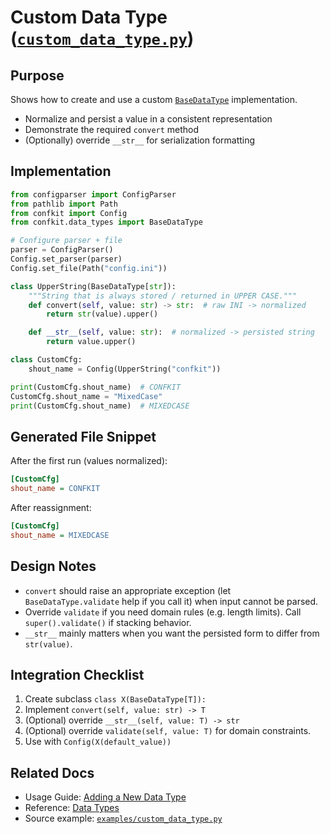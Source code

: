 # Custom Data Type ([`custom_data_type.py`](https://github.com/HEROgold/confkit/blob/master/examples/custom_data_type.py))

## Purpose

Shows how to create and use a custom [`BaseDataType`](pdoc:confkit.BaseDataType) implementation.

- Normalize and persist a value in a consistent representation
- Demonstrate the required `convert` method
- (Optionally) override `__str__` for serialization formatting

## Implementation

```python
from configparser import ConfigParser
from pathlib import Path
from confkit import Config
from confkit.data_types import BaseDataType

# Configure parser + file
parser = ConfigParser()
Config.set_parser(parser)
Config.set_file(Path("config.ini"))

class UpperString(BaseDataType[str]):
    """String that is always stored / returned in UPPER CASE."""
    def convert(self, value: str) -> str:  # raw INI -> normalized
        return str(value).upper()

    def __str__(self, value: str):  # normalized -> persisted string
        return value.upper()

class CustomCfg:
    shout_name = Config(UpperString("confkit"))

print(CustomCfg.shout_name)  # CONFKIT
CustomCfg.shout_name = "MixedCase"
print(CustomCfg.shout_name)  # MIXEDCASE
```

## Generated File Snippet

After the first run (values normalized):

```ini
[CustomCfg]
shout_name = CONFKIT
```

After reassignment:

```ini
[CustomCfg]
shout_name = MIXEDCASE
```

## Design Notes

- `convert` should raise an appropriate exception (let `BaseDataType.validate` help if you call it) when input cannot be parsed.
- Override `validate` if you need domain rules (e.g. length limits). Call `super().validate()` if stacking behavior.
- `__str__` mainly matters when you want the persisted form to differ from `str(value)`.

## Integration Checklist

1. Create subclass `class X(BaseDataType[T]):`
2. Implement `convert(self, value: str) -> T`
3. (Optional) override `__str__(self, value: T) -> str`
4. (Optional) override `validate(self, value: T)` for domain constraints.
5. Use with `Config(X(default_value))`

## Related Docs

- Usage Guide: [Adding a New Data Type](../usage.md#adding-a-new-data-type)
- Reference: [Data Types](../reference/data_types.md)
- Source example: [`examples/custom_data_type.py`](https://github.com/HEROgold/confkit/blob/master/examples/custom_data_type.py)

